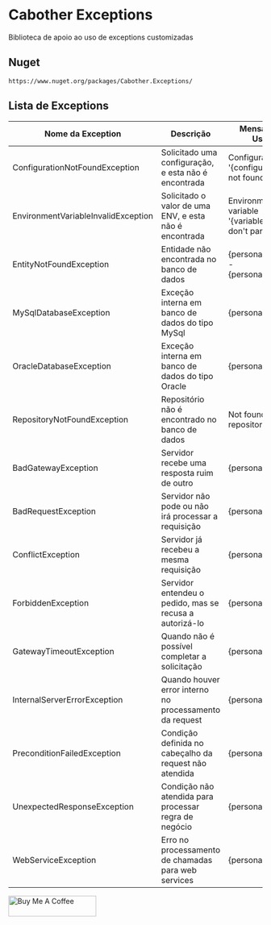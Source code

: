 # Cabother Exceptions

Biblioteca de apoio ao uso de exceptions customizadas

## Nuget
```
https://www.nuget.org/packages/Cabother.Exceptions/
```
## Lista de Exceptions

| Nome da Exception                   | Descrição                                               | Mensagem do Usuário                                      |
| ----------------------------------- | ------------------------------------------------------- | -------------------------------------------------------- |
| ConfigurationNotFoundException      | Solicitado uma configuração, e esta não é encontrada    | Configuration key '{configurationKey}' not found         |
| EnvironmentVariableInvalidException | Solicitado o valor de uma ENV, e esta não é encontrada  | Environment variable '{variableName}' don't parametrized |
| EntityNotFoundException             | Entidade não encontrada no banco de dados               | {personalErrorCode} - {personalMessage}                  |
| MySqlDatabaseException              | Exceção interna em banco de dados do tipo MySql         | {personalMessage}                                        |
| OracleDatabaseException             | Exceção interna em banco de dados do tipo Oracle        | {personalMessage}                                        |
| RepositoryNotFoundException         | Repositório não é encontrado no banco de dados          | Not found {entity}'s repository                          |
| BadGatewayException                 | Servidor recebe uma resposta ruim de outro              | {personalMessage}                                        |
| BadRequestException                 | Servidor não pode ou não irá processar a requisição     | {personalMessage}                                        |
| ConflictException                   | Servidor já recebeu a mesma requisição                  | {personalMessage}                                        |
| ForbiddenException                  | Servidor entendeu o pedido, mas se recusa a autorizá-lo | {personalMessage}                                        |
| GatewayTimeoutException             | Quando não é possível completar a solicitação           | {personalMessage}                                        |
| InternalServerErrorException        | Quando houver error interno no processamento da request | {personalMessage}                                        |
| PreconditionFailedException         | Condição definida no cabeçalho da request não atendida  | {personalMessage}                                        |
| UnexpectedResponseException         | Condição não atendida para processar regra de negócio   | {personalMessage}                                        |
| WebServiceException                 | Erro no processamento de chamadas para web services     | {personalMessage}                                        |

<a href="https://www.buymeacoffee.com/cabother" target="_blank"><img src="https://cdn.buymeacoffee.com/buttons/default-orange.png" alt="Buy Me A Coffee" height="41" width="174"></a> 